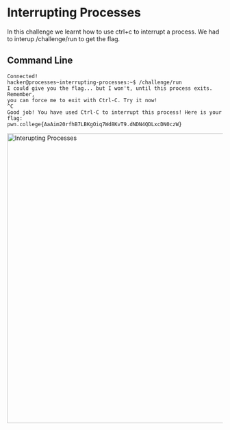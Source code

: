 # Interrupting Processes
In this challenge we learnt how to use ctrl+c to interrupt a process. We had to interup /challenge/run to get the flag.
## Command Line
```
Connected!
hacker@processes~interrupting-processes:~$ /challenge/run
I could give you the flag... but I won't, until this process exits. Remember,
you can force me to exit with Ctrl-C. Try it now!
^C
Good job! You have used Ctrl-C to interrupt this process! Here is your flag:
pwn.college{AaAim20rfhB7LBKgOiq7Wd8KvT9.dNDN4QDLxcDN0czW}
```
<img width="676" alt="Interupting Processes " src="https://github.com/user-attachments/assets/82e66df0-ad9c-4d6b-b928-6bebaa7d9449">
